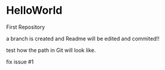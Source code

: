 # HelloWorld
First Repository 

a branch is created and Readme will be edited and commited!!

test how the path in Git will look like.

fix issue #1

